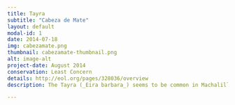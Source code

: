 ```yaml
---
title: Tayra
subtitle: "Cabeza de Mate"
layout: default
modal-id: 1
date: 2014-07-18
img: cabezamate.png
thumbnail: cabezamate-thumbnail.png
alt: image-alt
project-date: August 2014
conservation: Least Concern
details: http://eol.org/pages/328036/overview
description: The Tayra (_Eira barbara_) seems to be common in Machalilla and Pacoche as well.

---
```


